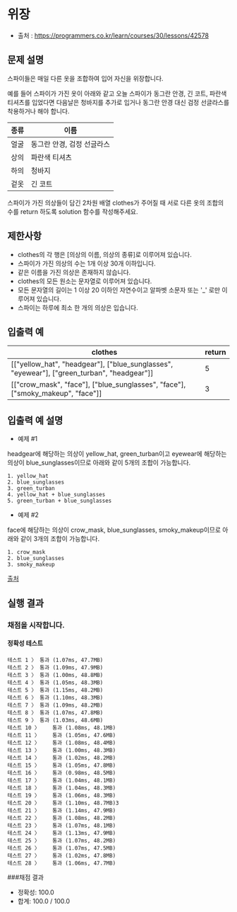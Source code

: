 # 위장
* 출처 : https://programmers.co.kr/learn/courses/30/lessons/42578

## 문제 설명
스파이들은 매일 다른 옷을 조합하여 입어 자신을 위장합니다.

예를 들어 스파이가 가진 옷이 아래와 같고 오늘 스파이가 동그란 안경, 긴 코트, 파란색 티셔츠를 입었다면 다음날은 청바지를 추가로 입거나 동그란 안경 대신 검정 선글라스를 착용하거나 해야 합니다.

| 종류 | 이름 |
| --- | --- |
| 얼굴 | 동그란 안경, 검정 선글라스 |
| 상의 | 파란색 티셔츠 |
| 하의 | 청바지 |
| 겉옷 | 긴 코트 |

스파이가 가진 의상들이 담긴 2차원 배열 clothes가 주어질 때 서로 다른 옷의 조합의 수를 return 하도록 solution 함수를 작성해주세요.

## 제한사항
* clothes의 각 행은 [의상의 이름, 의상의 종류]로 이루어져 있습니다.
* 스파이가 가진 의상의 수는 1개 이상 30개 이하입니다.
* 같은 이름을 가진 의상은 존재하지 않습니다.
* clothes의 모든 원소는 문자열로 이루어져 있습니다.
* 모든 문자열의 길이는 1 이상 20 이하인 자연수이고 알파벳 소문자 또는 '_' 로만 이루어져 있습니다.
* 스파이는 하루에 최소 한 개의 의상은 입습니다.

## 입출력 예
| clothes | return |
| --- | --- |
| [["yellow_hat", "headgear"], ["blue_sunglasses", "eyewear"], ["green_turban", "headgear"]] | 5 |
| [["crow_mask", "face"], ["blue_sunglasses", "face"], ["smoky_makeup", "face"]] | 3 |

## 입출력 예 설명
* 예제 #1

headgear에 해당하는 의상이 yellow_hat, green_turban이고 eyewear에 해당하는 의상이 blue_sunglasses이므로 아래와 같이 5개의 조합이 가능합니다.
```
1. yellow_hat
2. blue_sunglasses
3. green_turban
4. yellow_hat + blue_sunglasses
5. green_turban + blue_sunglasses
```

* 예제 #2

face에 해당하는 의상이 crow_mask, blue_sunglasses, smoky_makeup이므로 아래와 같이 3개의 조합이 가능합니다.
```
1. crow_mask
2. blue_sunglasses
3. smoky_makeup
```

[출처](http://2013.bapc.eu/)

## 실행 결과
### 채점을 시작합니다.
#### 정확성  테스트
```
테스트 1 〉	통과 (1.07ms, 47.7MB)
테스트 2 〉	통과 (1.09ms, 47.9MB)
테스트 3 〉	통과 (1.00ms, 48.8MB)
테스트 4 〉	통과 (1.05ms, 48.3MB)
테스트 5 〉	통과 (1.15ms, 48.2MB)
테스트 6 〉	통과 (1.10ms, 48.3MB)
테스트 7 〉	통과 (1.09ms, 48.2MB)
테스트 8 〉	통과 (1.07ms, 47.8MB)
테스트 9 〉	통과 (1.03ms, 48.6MB)
테스트 10 〉	통과 (1.08ms, 48.1MB)
테스트 11 〉	통과 (1.05ms, 47.6MB)
테스트 12 〉	통과 (1.08ms, 48.4MB)
테스트 13 〉	통과 (1.00ms, 48.3MB)
테스트 14 〉	통과 (1.02ms, 48.2MB)
테스트 15 〉	통과 (1.05ms, 47.8MB)
테스트 16 〉	통과 (0.98ms, 48.5MB)
테스트 17 〉	통과 (1.04ms, 48.1MB)
테스트 18 〉	통과 (1.04ms, 48.3MB)
테스트 19 〉	통과 (1.06ms, 48.3MB)
테스트 20 〉	통과 (1.10ms, 48.7MB)3
테스트 21 〉	통과 (1.14ms, 47.9MB)
테스트 22 〉	통과 (1.08ms, 48.2MB)
테스트 23 〉	통과 (1.07ms, 48.1MB)
테스트 24 〉	통과 (1.13ms, 47.9MB)
테스트 25 〉	통과 (1.07ms, 48.2MB)
테스트 26 〉	통과 (1.07ms, 47.5MB)
테스트 27 〉	통과 (1.02ms, 47.8MB)
테스트 28 〉	통과 (1.06ms, 47.7MB)
```
###채점 결과
* 정확성: 100.0
* 합계: 100.0 / 100.0